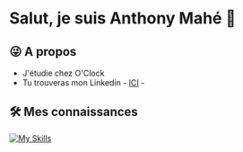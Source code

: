 # Salut, je suis Anthony Mahé 👋


## 😜 A propos   
- J'étudie chez O'Clock 
- Tu trouveras mon Linkedin - [ICI](https://www.linkedin.com/in/mah%C3%A9-anthony/) -


## 🛠️ Mes connaissances

    
[![My Skills](https://skills.thijs.gg/icons?i=html,css,js,svelte,php,wordpress,git,figma,mysql&theme=light)](https://skills.thijs.gg)
